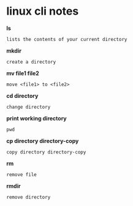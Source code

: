 # linux cli notes

**ls**

    lists the contents of your current directory

**mkdir**

    create a directory

**mv file1 file2**
  
    move <file1> to <file2>
    
**cd directory**

    change directory
    
**print working directory**

    pwd
    
**cp directory directory-copy**

    copy directory directory-copy
    
**rm**

    remove file
    
**rmdir**

    remove directory
    





